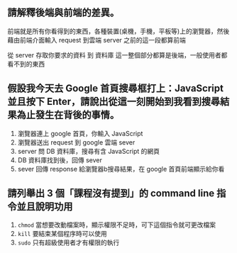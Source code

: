 ## 請解釋後端與前端的差異。

前端就是所有你看得到的東西，各種裝置(桌機，手機，平板等)上的瀏覽器，然後藉由前端介面輸入 request 到雲端 server 之前的這一段都算前端

從 server 存取你要求的資料 到 資料庫 這一整個部分都算是後端，一般使用者都看不到的東西

## 假設我今天去 Google 首頁搜尋框打上：JavaScript 並且按下 Enter，請說出從這一刻開始到我看到搜尋結果為止發生在背後的事情。

1. 瀏覽器連上 google 首頁，你輸入 JavaScript
2. 瀏覽器送出 request 到 google 雲端 sever
3. server 問 DB 資料庫，搜尋有含 JavaScript 的網頁
4. DB 資料庫找到後，回傳 sever
5. sever 回傳 response 給瀏覽器b搜尋結果，在 google 首頁前端顯示給你看

## 請列舉出 3 個「課程沒有提到」的 command line 指令並且說明功用

1. `chmod` 當想要改動檔案時，顯示權限不足時，可下這個指令就可更改檔案
2. `kill` 要結束某個程序時可以使用
3. `sudo` 只有超級使用者才有權限的執行